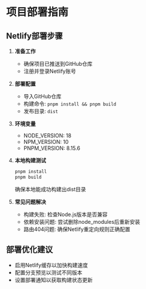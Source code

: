 # 项目部署指南

## Netlify部署步骤

1. **准备工作**
   - 确保项目已推送到GitHub仓库
   - 注册并登录Netlify账号

2. **部署配置**
   - 导入GitHub仓库
   - 构建命令: `pnpm install && pnpm build`
   - 发布目录: `dist`

3. **环境变量**
   - NODE_VERSION: 18
   - NPM_VERSION: 10
   - PNPM_VERSION: 8.15.6

4. **本地构建测试**
   ```bash
   pnpm install
   pnpm build
   ```
   确保本地能成功构建出dist目录

5. **常见问题解决**
   - 构建失败: 检查Node.js版本是否兼容
   - 依赖安装问题: 尝试删除node_modules后重新安装
   - 路由404问题: 确保Netlify重定向规则正确配置

## 部署优化建议
- 启用Netlify缓存以加快构建速度
- 配置分支预览以测试不同版本
- 设置部署通知以获取构建状态更新